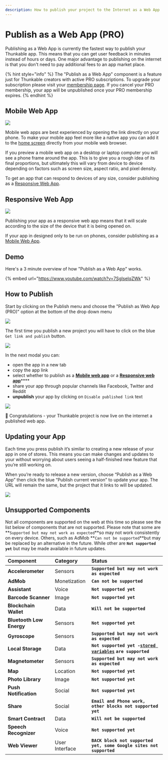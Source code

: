 ```yaml
---
description: How to publish your project to the Internet as a Web App
---
```


# Publish as a Web App \(PRO\)

Publishing as a Web App is currently the fastest way to publish your Thunkable app. This means that you can get user feedback in minutes instead of hours or days. One major advantage to publishing on the internet is that you don't need to pay additional fees to an app market place. 

{% hint style="info" %}
The "Publish as a Web App" component is a feature just for Thunkable creators with active PRO subscriptions. To upgrade your subscription please visit your [membership page](https://x.thunkable.com/account/membership). If you cancel your PRO membership, your app will be unpublished once your PRO membership expires.
{% endhint %}

## Mobile Web App

![](.gitbook/assets/mobile_web_app.png)

Mobile web apps are best experienced by opening the link directly on your phone. To make your mobile app feel more like a native app you can add it to the [home screen](https://intercom.help/thunkable/en/articles/3828958-add-to-home-screen) directly from your mobile web browser.

If you preview a mobile web app on a desktop or laptop computer you will see a phone frame around the app. This is to give you a rough idea of its final proportions, but ultimately this will vary from device to device depending on factors such as screen size, aspect ratio, and pixel density.

To get an app that can respond to devices of any size, consider publishing as a [Responsive Web App](publish-as-a-web-app-pro.md#responsive-web-app).

## Responsive Web App

![](.gitbook/assets/responsive_web_app.png)

Publishing your app as a responsive web app means that it will scale according to the size of the device that it is being opened on. 

If your app in designed only to be run on phones, consider publishing as a [Mobile Web App](publish-as-a-web-app-pro.md#mobile-web-app).

## Demo

Here's a 3 minute overview of how "Publish as a Web App" works.

{% embed url="https://www.youtube.com/watch?v=7SgIseIqZWk" %}

## How to Publish

Start by clicking on the Publish menu and choose the "Publish as Web App \(PRO\)" option at the bottom of the drop down menu

![](.gitbook/assets/publish-as-web-app.png)

The first time you publish a new project you will have to click on the blue `Get link and publish` button.

![](.gitbook/assets/03_get_link_large-1.png)

In the next modal you can:

* open the app in a new tab
* copy the app link
* select whether to publish as a [**Mobile web app**](publish-as-a-web-app-pro.md#mobile-web-app) or a [**Responsive web app**](publish-as-a-web-app-pro.md#responsive-web-app)\*\*\*\*
* share your app through popular channels like Facebook, Twitter and Reddit 
* **unpublish** your app by clicking on `Disable published link` text

![](.gitbook/assets/publish-as-web-app%20%282%29.png)

🎉 Congratulations - your Thunkable project is now live on the internet a published web app.

## Updating your App

Each time you press publish it’s similar to creating a new release of your app in one of stores. This means you can make changes and updates to your  without worrying about users seeing a half-finished new feature that you’re still working on.

When you’re ready to release a new version, choose “Publish as a Web App” then click the blue “Publish current version” to update your app. The URL will remain the same, but the project that it links to will be updated.

![](.gitbook/assets/frame-2.png)

## Unsupported Components 

Not all components are supported on the web at this time so please see the list below of components that are not supported. Please note that some are **`Supported but may not work as expected`**so may not work consistently on every device. Others, such as AdMob **`Can not be supported`**but may be replaced by an alternative in the future. While other are  **`Not supported yet`** but may be made available in future updates.

| Component | Category | Status |
| :--- | :--- | :--- |
| **Accelerometer** | Sensors | **`Supported but may not work as expected`** |
| **AdMob** | Monetization | **`Can not be supported`** |
| **Assistant** | Voice | **`Not supported yet`** |
| **Barcode Scanner** | Image | **`Not supported yet`** |
| **Blockchain Wallet** | Data | **`Will not be supported`** |
| **Bluetooth Low Energy** | Sensors | **`Not supported yet`** |
| **Gyroscope** | Sensors | **`Supported but may not work as expected`** |
| **Local Storage** | Data | **`Not supported yet -`**[**`stored variables`**](variables.md#stored-variables) **`are supported`** |
| **Magnetometer** | Sensors | **`Supported but may not work as expected`** |
| **Map** | Location | **`Not supported yet`** |
| **Photo Library** | Image | **`Not supported yet`** |
| **Push Notification** | Social | **`Not supported yet`** |
| **Share** | Social | **`Email and Phone work, other blocks not supported yet`** |
| **Smart Contract** | Data | **`Will not be supported`** |
| **Speech Recognizer** | Voice | **`Not supported yet`** |
| **Web Viewer** | User Interface | **`BACK block not supported yet, some Google sites not supported`** |

